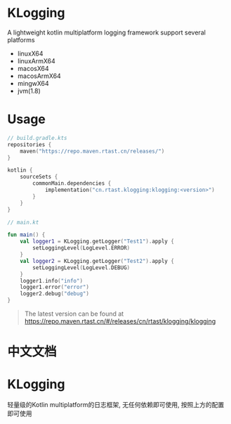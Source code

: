 # KLogging

A lightweight kotlin multiplatform logging framework support several platforms 

- linuxX64
- linuxArmX64
- macosX64
- macosArmX64
- mingwX64
- jvm(1.8)

# Usage

```kotlin
// build.gradle.kts
repositories {
    maven("https://repo.maven.rtast.cn/releases/")
}

kotlin {
    sourceSets {
        commonMain.dependencies {
            implementation("cn.rtast.klogging:klogging:<version>")
        }
    }
}

// main.kt

fun main() {
    val logger1 = KLogging.getLogger("Test1").apply {
        setLoggingLevel(LogLevel.ERROR)
    }
    val logger2 = KLogging.getLogger("Test2").apply {
        setLoggingLevel(LogLevel.DEBUG)
    }
    logger1.info("info")
    logger1.error("error")
    logger2.debug("debug")
}
```

> The latest version can be found at https://repo.maven.rtast.cn/#/releases/cn/rtast/klogging/klogging


# 中文文档

# KLogging

轻量级的Kotlin multiplatform的日志框架, 无任何依赖即可使用, 按照上方的配置即可使用
